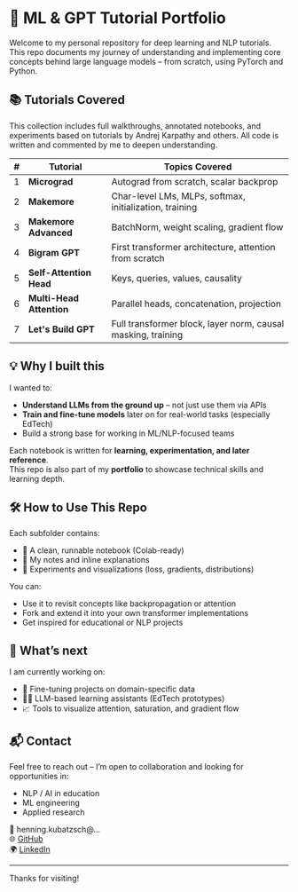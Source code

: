# 🧠 ML & GPT Tutorial Portfolio

Welcome to my personal repository for deep learning and NLP tutorials.  
This repo documents my journey of understanding and implementing core concepts behind large language models – from scratch, using PyTorch and Python.

## 📚 Tutorials Covered

This collection includes full walkthroughs, annotated notebooks, and experiments based on tutorials by Andrej Karpathy and others. All code is written and commented by me to deepen understanding.

| # | Tutorial                     | Topics Covered                                                 |
|---|------------------------------|----------------------------------------------------------------|
| 1 | **Micrograd**                | Autograd from scratch, scalar backprop                        |
| 2 | **Makemore**                 | Char-level LMs, MLPs, softmax, initialization, training        |
| 3 | **Makemore Advanced**        | BatchNorm, weight scaling, gradient flow                      |
| 4 | **Bigram GPT**               | First transformer architecture, attention from scratch         |
| 5 | **Self-Attention Head**      | Keys, queries, values, causality                              |
| 6 | **Multi-Head Attention**     | Parallel heads, concatenation, projection                     |
| 7 | **Let's Build GPT**          | Full transformer block, layer norm, causal masking, training  |

## 💡 Why I built this

I wanted to:
- **Understand LLMs from the ground up** – not just use them via APIs
- **Train and fine-tune models** later on for real-world tasks (especially EdTech)
- Build a strong base for working in ML/NLP-focused teams

Each notebook is written for **learning, experimentation, and later reference**.  
This repo is also part of my **portfolio** to showcase technical skills and learning depth.

## 🛠 How to Use This Repo

Each subfolder contains:
- 📓 A clean, runnable notebook (Colab-ready)
- 📝 My notes and inline explanations
- 🔬 Experiments and visualizations (loss, gradients, distributions)

You can:
- Use it to revisit concepts like backpropagation or attention
- Fork and extend it into your own transformer implementations
- Get inspired for educational or NLP projects

## 🚧 What’s next

I am currently working on:
- 🧪 Fine-tuning projects on domain-specific data
- 🧑‍🏫 LLM-based learning assistants (EdTech prototypes)
- 📈 Tools to visualize attention, saturation, and gradient flow

## 📬 Contact

Feel free to reach out – I’m open to collaboration and looking for opportunities in:
- NLP / AI in education
- ML engineering
- Applied research

📧 henning.kubatzsch@...  
🌐 [GitHub](https://github.com/Henning-Kubatzsch)  
🌍 [LinkedIn](https://www.linkedin.com/in/henning-kubatzsch-632353324/)

---

Thanks for visiting!
